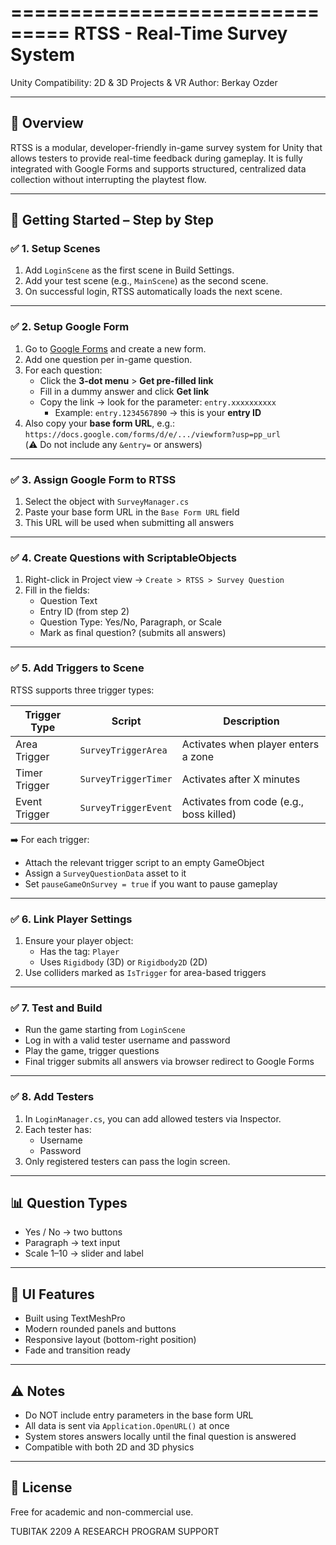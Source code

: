 ===============================
RTSS - Real-Time Survey System
===============================

Unity Compatibility: 2D & 3D Projects & VR
Author: Berkay Ozder

-------------------------------
🔧 Overview
-------------------------------
RTSS is a modular, developer-friendly in-game survey system for Unity that allows testers to provide real-time feedback during gameplay. It is fully integrated with Google Forms and supports structured, centralized data collection without interrupting the playtest flow.

-------------------------------
🚀 Getting Started – Step by Step
-------------------------------

### ✅ 1. Setup Scenes
1. Add `LoginScene` as the first scene in Build Settings.
2. Add your test scene (e.g., `MainScene`) as the second scene.
3. On successful login, RTSS automatically loads the next scene.

---

### ✅ 2. Setup Google Form
1. Go to [Google Forms](https://forms.google.com) and create a new form.
2. Add one question per in-game question.
3. For each question:
   - Click the **3-dot menu** > **Get pre-filled link**
   - Fill in a dummy answer and click **Get link**
   - Copy the link → look for the parameter: `entry.xxxxxxxxxx`
     - Example: `entry.1234567890` → this is your **entry ID**
4. Also copy your **base form URL**, e.g.:  
   `https://docs.google.com/forms/d/e/.../viewform?usp=pp_url`  
   (⚠️ Do not include any `&entry=` or answers)

---

### ✅ 3. Assign Google Form to RTSS
1. Select the object with `SurveyManager.cs`
2. Paste your base form URL in the `Base Form URL` field
3. This URL will be used when submitting all answers

---

### ✅ 4. Create Questions with ScriptableObjects
1. Right-click in Project view → `Create > RTSS > Survey Question`
2. Fill in the fields:
   - Question Text
   - Entry ID (from step 2)
   - Question Type: Yes/No, Paragraph, or Scale
   - Mark as final question? (submits all answers)

---

### ✅ 5. Add Triggers to Scene
RTSS supports three trigger types:

| Trigger Type  |        Script        | Description 
|---------------|----------------------|-------------------------------
| Area Trigger  | `SurveyTriggerArea`  | Activates when player enters a zone 
| Timer Trigger | `SurveyTriggerTimer` | Activates after X minutes 
| Event Trigger | `SurveyTriggerEvent` | Activates from code (e.g., boss killed)

➡️ For each trigger:
- Attach the relevant trigger script to an empty GameObject
- Assign a `SurveyQuestionData` asset to it
- Set `pauseGameOnSurvey = true` if you want to pause gameplay

---

### ✅ 6. Link Player Settings
1. Ensure your player object:
   - Has the tag: `Player`
   - Uses `Rigidbody` (3D) or `Rigidbody2D` (2D)
2. Use colliders marked as `IsTrigger` for area-based triggers

---

### ✅ 7. Test and Build
- Run the game starting from `LoginScene`
- Log in with a valid tester username and password
- Play the game, trigger questions
- Final trigger submits all answers via browser redirect to Google Forms

---

### ✅ 8. Add Testers
1. In `LoginManager.cs`, you can add allowed testers via Inspector.
2. Each tester has:
   - Username
   - Password
3. Only registered testers can pass the login screen.

-------------------------------
📊 Question Types
-------------------------------
- Yes / No → two buttons  
- Paragraph → text input  
- Scale 1–10 → slider and label

-------------------------------
🎨 UI Features
-------------------------------
- Built using TextMeshPro
- Modern rounded panels and buttons
- Responsive layout (bottom-right position)
- Fade and transition ready

-------------------------------
⚠️ Notes
-------------------------------
- Do NOT include entry parameters in the base form URL
- All data is sent via `Application.OpenURL()` at once
- System stores answers locally until the final question is answered
- Compatible with both 2D and 3D physics

-------------------------------
📄 License
-------------------------------
Free for academic and non-commercial use.

TUBITAK 2209 A RESEARCH PROGRAM SUPPORT
